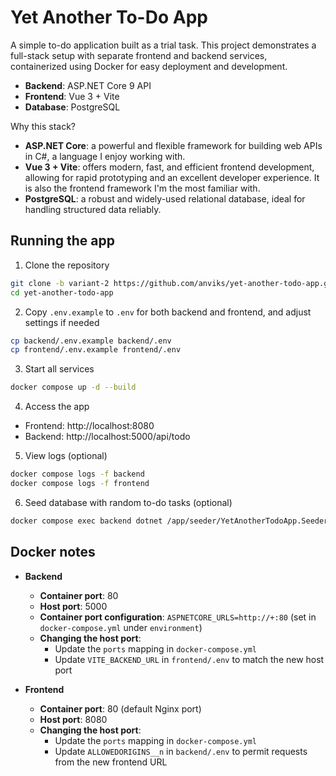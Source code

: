 # Yet Another To-Do App

A simple to-do application built as a trial task.
This project demonstrates a full-stack setup with separate frontend and backend services,
containerized using Docker for easy deployment and development.
- **Backend**: ASP.NET Core 9 API
- **Frontend**: Vue 3 + Vite
- **Database**: PostgreSQL

Why this stack?
- **ASP.NET Core**: a powerful and flexible framework for building web APIs in C#, a language I enjoy working with.
- **Vue 3 + Vite**: offers modern, fast, and efficient frontend development,
allowing for rapid prototyping and an excellent developer experience. It is also the frontend framework I'm the most familiar with.
- **PostgreSQL**: a robust and widely-used relational database, ideal for handling structured data reliably.


## Running the app

1. Clone the repository
```bash
git clone -b variant-2 https://github.com/anviks/yet-another-todo-app.git
cd yet-another-todo-app
```

2. Copy `.env.example` to `.env` for both backend and frontend, and adjust settings if needed
```bash
cp backend/.env.example backend/.env
cp frontend/.env.example frontend/.env
```

3. Start all services
```bash
docker compose up -d --build
```

4. Access the app
- Frontend: http://localhost:8080
- Backend: http://localhost:5000/api/todo

5. View logs (optional)
```bash
docker compose logs -f backend
docker compose logs -f frontend
```

6. Seed database with random to-do tasks (optional)
```bash
docker compose exec backend dotnet /app/seeder/YetAnotherTodoApp.Seeder.dll --count [count]
```


## Docker notes

- **Backend**
  - **Container port**: 80
  - **Host port**: 5000
  - **Container port configuration**: `ASPNETCORE_URLS=http://+:80` (set in `docker-compose.yml` under `environment`)
  - **Changing the host port**:
    - Update the `ports` mapping in `docker-compose.yml`
    - Update `VITE_BACKEND_URL` in `frontend/.env` to match the new host port
    
- **Frontend**
  - **Container port**: 80 (default Nginx port)
  - **Host port**: 8080
  - **Changing the host port**:
    - Update the `ports` mapping in `docker-compose.yml`
    - Update `ALLOWEDORIGINS__n` in `backend/.env` to permit requests from the new frontend URL

